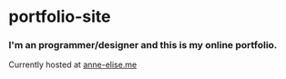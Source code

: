 # portfolio-site
### I'm an programmer/designer and this is my online portfolio.

Currently hosted at [anne-elise.me](anne-elise.me)
